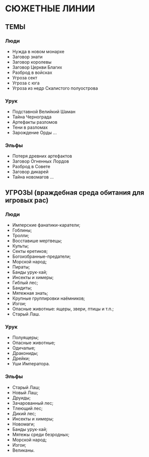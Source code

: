 ﻿# СЮЖЕТНЫЕ ЛИНИИ

## ТЕМЫ

### Люди
* Нужда в новом монархе
* Заговор знати
* Заговор королевы
* Заговор Церкви Благих
* Разброд в войсках
* Угроза сект
* Угроза с юга
* Угроза из недр Скалистого полуострова

### Урук
* Подставной Велийкий Шаман
* Тайна Чернограда
* Артефакты разломов
* Тени в разломах
* Зарождение Орды
...

### Эльфы
* Потеря древних артефактов
* Заговор Огненных Лордов
* Разброд в Совете
* Заговор дикарей
* Тайна новомагов
...

## УГРОЗЫ (враждебная среда обитания для игровых рас)

### Люди
* Имперские фанатики-каратели;
* Гоблины;
* Тролли;
* Восставише мертвецы;
* Культы;
* Секты еретиков;
* Богоизбранные-предатели;
* Морской народ;
* Пираты;
* Банды урук-хай;
* Инсекты и химеры;
* Гиблый лес;
* Бандиты;
* Мятежная знать;
* Крупные группировки наёмников;
* Изгои;
* Опасные животные: ящеры, звери, птицы и т.п.;
* Старый Лаш.

### Урук
* Полуящеры;
* Опасные животные;
* Одичалые;
* Дракониды;
* Дрейки;
* Уши Императора.

### Эльфы
* Старый Лаш;
* Новый Лаш;
* Друиды;
* Зачарованный лес;
* Тлеющий лес;
* Дикий лес;
* Инсекты и химеры;
* Новомаги;
* Банды урук-хай;
* Мятежы среди безродных;
* Морской народ;
* Изгои;
* Великаны.
